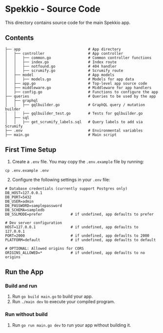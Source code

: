 # Spekkio - Source Code

This directory contains source code for the main Spekkio app.

## Contents

```
├── app                               # App directory
│   ├── controller                    # App controller
│   │   ├── common.go                 # Common controller functions
│   │   ├── index.go                  # Index route
│   │   ├── notfound.go               # 404 handler
│   │   ├── scrumify.go               # Scrumify route
│   ├── model                         # App models
│   │   ├── models.go                 # Models for app data
│   ├── app.go                        # Top-level app source code
│   ├── middleware.go                 # Middleware for app handlers
│   ├── config.go                     # Functions to configure the app
├── queries                           # Queries to be used by the app
│   ├── graphql
│   │   ├── gqlbuilder.go             # GraphQL query / mutation builder
│   │   ├── gqlbuilder_test.go        # Tests for gqlbuilder.go
│   ├── sql
│   │   ├── get_scrumify_labels.sql   # Query labels to add via Scrumify
├── .env                              # Environmental variables
├── main.go                           # Main script
```

## First Time Setup

1. Create a `.env` file. You may copy the `.env.example` file by running:
```
cp .env.example .env
```

2. Configure the following settings in your `.env` file:
```
# Database credentials (currently support Postgres only)
DB_HOST=127.0.0.1
DB_PORT=5432
DB_USER=admin
DB_PASSWORD=samplepassword
DB_SCHEMA=sampledb
DB_SSLMODE=prefer             # if undefined, app defaults to prefer

# Dev server configuration
HOST=127.0.0.1                # if undefined, app defaults to 127.0.0.1
PORT=2000                     # if undefined, app defaults to 2000
PLATFORM=default              # if undefined, app defaults to default

# OPTIONAL: Allowed origins for CORS
ORIGINS_ALLOWED=*             # if undefined, app defaults to no origins
```

## Run the App

### Build and run

1. Run `go build main.go` to build your app.
2. Run `./main dev` to execute your compiled program.

### Run without build

1. Run `go run main.go dev` to run your app without building it.
